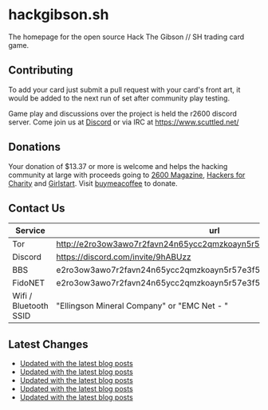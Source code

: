 # hackgibson.sh
The homepage for the open source Hack The Gibson // SH trading card game.


## Contributing

To add your card just submit a pull request with your card's front art, it would be added to the next run of set after community play testing.

Game play and discussions over the project is held the r2600 discord server. Come join us at [Discord](https://discord.com/invite/9hABUzz) or via IRC at https://www.scuttled.net/


## Donations

Your donation of $13.37 or more is welcome and helps the hacking community at large with proceeds going to [2600 Magazine](https://2600.com/), [Hackers for Charity](https://hackersforcharity.org) and [Girlstart](https://girlstart.org).  Visit [buymeacoffee](https://www.buymeacoffee.com/hackgibson.sh) to donate.


## Contact Us

Service | url
-|-
Tor | http://e2ro3ow3awo7r2favn24n65ycc2qmzkoayn5r57e3f56nvjwdcgg32ad.onion
Discord | https://discord.com/invite/9hABUzz
BBS | e2ro3ow3awo7r2favn24n65ycc2qmzkoayn5r57e3f56nvjwdcgg32ad.onion:23
FidoNET | e2ro3ow3awo7r2favn24n65ycc2qmzkoayn5r57e3f56nvjwdcgg32ad.onion:24554
Wifi / Bluetooth SSID | "Ellingson Mineral Company" or "EMC Net - <fidonet address>"

## Latest Changes
<!-- BLOG-POST-LIST:START -->
- [Updated with the latest blog posts](https://github.com/DFW2600/hackgibson.sh/commit/13a7a7f28166025ee77205abe92233adb88e69af)
- [Updated with the latest blog posts](https://github.com/DFW2600/hackgibson.sh/commit/b7bd4908617783d56ac5524bb8b3981517ea17a3)
- [Updated with the latest blog posts](https://github.com/DFW2600/hackgibson.sh/commit/7ebbc63cdc25d1bbca9750dbe3386bffc8e46ac4)
- [Updated with the latest blog posts](https://github.com/DFW2600/hackgibson.sh/commit/08db05b8f8c731a29211a0e1d4da17d3049d1ee3)
- [Updated with the latest blog posts](https://github.com/DFW2600/hackgibson.sh/commit/d104e5c013e16c66e28717841da3ba97c0388a11)
<!-- BLOG-POST-LIST:END -->

